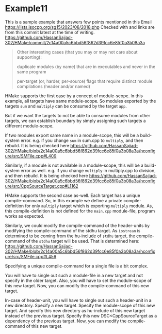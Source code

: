 # Example11

This is a sample example that answers few points mentioned in this Email 
https://lists.isocpp.org/sg15/2023/08/2018.php
Checked with and links are from this commit latest at the time of writing.
https://github.com/HassanSajjad-302/HMake/commit/2c14a00a5c6bbd56f862d39fcc6e85f0a3b08a3a


> Other interesting cases (that you may or may not care about supporting):
>
> duplicate modules (by name) that are in executables and never in the
> same program
> 
> per-target (or, harder, per-source) flags that require distinct module
> compilations (header and/or named)

HMake supports the first case by a concept of module-scope. 
In this example, all targets have same module-scope.
So modules exported by the targets ```sum``` and ```multiply```
can be consumed by the target ```app```.

But if we want the targets to not be able to consume modules from
other targets, we can establish boundary by simply assigning
such targets a different module-scope.

If two modules export same name in a module-scope,
this will be a build-system error.
e.g. if you change ```sum``` in sum.cpp to ```multiply```, and then rebuild.
It is being checked here
https://github.com/HassanSajjad-302/HMake/blob/2c14a00a5c6bbd56f862d39fcc6e85f0a3b08a3a/hconfigure/src/SMFile.cpp#L409

Similarly, if a module is not available in a module-scope,
this will be a build-system error as well.
e.g. if you change ```multiply``` in multiply.cpp to division, and then rebuild.
It is being checked here
https://github.com/HassanSajjad-302/HMake/blob/2c14a00a5c6bbd56f862d39fcc6e85f0a3b08a3a/hconfigure/src/CppSourceTarget.cpp#L1162


HMake supports the second case as-well.
Each target has a unique compile-command.
So, in this example we define a private compile-definition for only ```multiply```
target which is exporting ```multiply``` module. 
As, this compile-definition is not defined for the ```main.cpp``` module-file,
program works as expected.


Similarly, we could modify the compile-command of the header-units by modifying the 
compile-command of the stdhu target.
As ```iostream``` is determined to be coming from the hu-include of ```stdhu``` target,
the compile-command of the ```stdhu``` target will be used.
That is determined here:
https://github.com/HassanSajjad-302/HMake/blob/2c14a00a5c6bbd56f862d39fcc6e85f0a3b08a3a/hconfigure/src/SMFile.cpp#L456

Specifying a unique compile-command for a single file is a bit complex.

You will have to single out such a module-file in a new target and not specify in the older target.
Also, you will have to set the module-scope of this new target.
Now, you can modify the compile-command of this new target.

In-case of header-unit, you will have to single out such a header-unit in a new directory.
Specify a new target.
Specify the module-scope of this new target.
And specify this new directory as hu-include of this new target instead of the previous target.
Specify this new DSC<CppSourceTarget as a dependency of the previous target.
Now, you can modify the compile-command of this new target.
